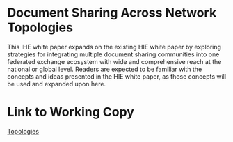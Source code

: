 # Document Sharing Across Network Topologies

This IHE white paper expands on the existing HIE white paper by exploring strategies for integrating multiple document sharing communities into one federated exchange ecosystem with wide and comprehensive reach at the national or global level. Readers are expected to be familiar with the concepts and ideas presented in the HIE white paper, as those concepts will be used and expanded upon here. 

# Link to Working Copy

[Topologies](Topologies.md)
